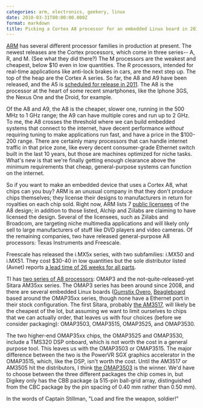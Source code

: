 ```yaml
---
categories: arm, electronics, geekery, linux
date: 2010-03-31T00:00:00.000Z
format: markdown
title: Picking a Cortex A8 processor for an embedded Linux board in 2010
---
```


[ARM](http://www.arm.com) has several different processor families in production at present. The newest releases are the Cortex processors, which come in three series-- A, R, and M. (See what they did there?) The M processors are the weakest and cheapest, below $10 even in low quantities. The R processors, intended for real-time applications like anti-lock brakes in cars, are the next step up. The top of the heap are the Cortex A series. So far, the A8 and A9 have been released, and the A5 is [scheduled for release in 2011](http://arstechnica.com/gadgets/news/2009/10/arm-fills-out-cpu-lineup-with-cortex-a5.ars). The A8 is the processor at the heart of some recent smartphones, like the Iphone 3GS, the Nexus One and the Droid, for example.

Of the A8 and A9, the A8 is the cheaper, slower one, running in the 500 MHz to 1 GHz range; the A9 can have multiple cores and run up to 2 GHz. To me, the A8 crosses the threshold where we can build embedded systems that connect to the internet, have decent performance *without* requiring tuning to make applications run fast, and have a price in the $100-200 range. There are certainly many processors that can handle internet traffic in that price zone, like every decent consumer-grade Ethernet switch built in the last 10 years, but those are machines optimized for niche tasks. What's new is that we're finally getting enough clearance above the minimum requirements that cheap, general-purpose systems can function on the internet.

So if you want to make an embedded device that uses a Cortex A8, what chips can you buy? ARM is an unusual company in that they don't produce chips themselves; they license their designs to manufacturers in return for royalties on each chip sold. Right now, ARM lists 7 [public licensees](http://www.arm.com/products/processors/licensees.php) of the A8 design; in addition to those listed, Alchip and Ziilabs are claiming to have licensed the design. Several of the licensees, such as Ziilabs and Broadcom, are targeting niche multimedia applications and will likely only sell to large manufacturers of stuff like DVD players and video cameras. Of the remaining companies, two have released general-purpose A8 processors: Texas Instruments and Freescale.

Freescale has released the i.MX5x series, with two subfamilies: i.MX50 and i.MX51. They cost $30-40 in low quantities but the sole distributor listed (Avnet) reports [a lead time of 26 weeks for all parts](http://avnetexpress.avnet.com/store/em/EMController/Processor/Processors/_/N-100229?action=products&cat=1&catalogId=500201&hbxSType=NewSearch&storeId=500201&term=MCIMX51). 

TI has [two series of A8 processors](http://www.ti.com/ww/en/embedded/arm/index.html?HQS=Other+OT+hdr_p_arm): OMAP3 and the not-quite-released-yet Sitara AM35xx series. The OMAP3 series has been around since 2008, and there are several embedded Linux boards ([Gumstix Overo](http://www.gumstix.com/store/catalog/index.php?cPath=33), [Beagleboard](http://beagleboard.org) based around the OMAP35xx series, though none have a Ethernet port in their stock configuration. The first Sitara, probably [the AM3517](http://focus.ti.com/docs/prod/folders/print/am3517.html), will likely be the cheapest of the lot, but assuming we want to limit ourselves to chips that we can actually order, that leaves us with four choices (before we consider packaging): OMAP3503, OMAP3515, OMAP3525, and OMAP3530.

The two higher-end OMAP35xx chips, the OMAP3525 and OMAP3530, include a TMS320 DSP onboard, which is not worth the cost in a general purpose tool. This leaves us with the OMAP3503 or OMAP3515. The major difference between the two is the PowerVR SGX graphics accelerator in the OMAP3515, which, like the DSP, isn't worth the cost. Until the AM3517 or AM3505 hit the distributors, I think [the OMAP3503](http://focus.ti.com/docs/prod/folders/print/omap3503.html) is the winner. We'd have to choose between the three different packages the chip comes in, but Digikey only has the CBB package (a 515-pin ball-grid array, distinguished from the CBC package by the pin spacing of 0.40 mm rather than 0.50 mm).

In the words of Captain Stillman, "Load and fire the weapon, soldier!"
